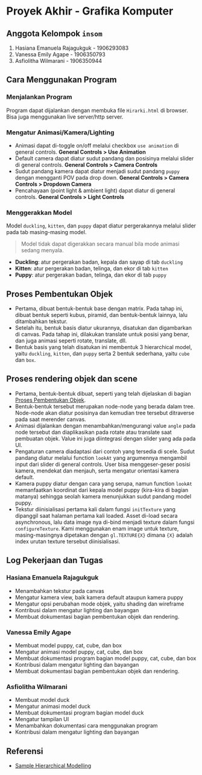 # Proyek Akhir - Grafika Komputer

## Anggota Kelompok `insom`

1. Hasiana Emanuela Rajagukguk - 1906293083
2. Vanessa Emily Agape - 1906350793
3. Asfiolitha Wilmarani - 1906350944

## Cara Menggunakan Program
### Menjalankan Program
Program dapat dijalankan dengan membuka file `Hirarki.html` di browser. Bisa juga menggunakan live server/http server. 

### Mengatur Animasi/Kamera/Lighting
- Animasi dapat di-toggle on/off melalui checkbox `use animation` di general controls. **General Controls > Use Animation**
- Default camera dapat diatur sudut pandang dan posisinya melalui slider di general controls. **General Controls > Camera Controls**
- Sudut pandang kamera dapat diatur menjadi sudut pandang `puppy` dengan mengganti POV pada drop down. **General Controls > Camera Controls > Dropdown Camera**
- Pencahayaan (point light & ambient light) dapat diatur di general controls. **General Controls > Light Controls**

### Menggerakkan Model
Model `duckling`, `kitten`, dan `puppy` dapat diatur pergerakannya melalui slider pada tab masing-masing model.

> Model tidak dapat digerakkan secara manual bila mode animasi sedang menyala.

- **Duckling**: atur pergerakan badan, kepala dan sayap di tab `duckling`
- **Kitten**: atur pergerakan badan, telinga, dan ekor di tab `kitten`
- **Puppy**: atur pergerakan badan, telinga, dan ekor di tab `puppy`

## Proses Pembentukan Objek
- Pertama, dibuat bentuk-bentuk base dengan matrix. Pada tahap ini, dibuat bentuk seperti kubus, piramid, dan bentuk-bentuk lainnya, lalu ditambahkan tekstur.
- Setelah itu, bentuk basis diatur ukurannya, disatukan dan digambarkan di canvas. Pada tahap ini, dilakukan translate untuk posisi yang benar, dan juga animasi seperti rotate, translate, dll.
- Bentuk basis yang telah disatukan ini membentuk 3 hierarchical model, yaitu `duckling`, `kitten`, dan `puppy` serta 2 bentuk sederhana, yaitu `cube` dan `box`. 

## Proses rendering objek dan scene
- Pertama, bentuk-bentuk dibuat, seperti yang telah dijelaskan di bagian [Proses Pembentukan Objek](#proses-pembentukan-objek).
- Bentuk-bentuk tersebut merupakan node-node yang berada dalam tree. Node-node akan diatur posisinya dan kemudian tree tersebut ditraverse pada saat merender canvas. 
- Animasi dijalankan dengan menambahkan/mengurangi value `angle` pada node tersebut dan diaplikasikan pada rotate atau translate saat pembuatan objek. Value ini juga diintegrasi dengan slider yang ada pada UI.
- Pengaturan camera diadaptasi dari contoh yang tersedia di scele. Sudut pandang diatur melalui function `lookAt` yang argumennya mengambil input dari slider di general controls. User bisa menggeser-geser posisi kamera, mendekat dan menjauh, serta mengatur orientasi kamera default. 
- Kamera puppy diatur dengan cara yang serupa, namun function `lookAt` memanfaatkan koordinat dari kepala model puppy (kira-kira di bagian matanya) sehingga seolah kamera menunjukkan sudut pandang model puppy. 
- Tekstur diinisialisasi pertama kali dalam fungsi `initTexture` yang dipanggil saat halaman pertama kali loaded. Asset di-load secara asynchronous, lalu data image nya di-bind menjadi texture dalam fungsi `configureTexture`. Kami menggunakan enam image untuk texture, masing-masingnya dipetakan dengan `gl.TEXTURE{X}` dimana `{X}` adalah index urutan texture tersebut diinisialisasi. 


## Log Pekerjaan dan Tugas
### Hasiana Emanuela Rajagukguk
- Menambahkan tekstur pada canvas
- Mengatur kamera view, baik kamera default ataupun kamera puppy
- Mengatur opsi perubahan mode objek, yaitu shading dan wireframe
- Kontribusi dalam mengatur lighting dan bayangan
- Membuat dokumentasi bagian pembentukan objek dan rendering.

### Vanessa Emily Agape
- Membuat model puppy, cat, cube, dan box
- Mengatur animasi model puppy, cat, cube, dan box
- Membuat dokumentasi program bagian model puppy, cat, cube, dan box
- Kontribusi dalam mengatur lighting dan bayangan
- Membuat dokumentasi bagian pembentukan objek dan rendering.

### Asfiolitha Wilmarani
- Membuat model duck
- Mengatur animasi model duck
- Membuat dokumentasi program bagian model duck
- Mengatur tampilan UI 
- Menambahkan dokumentasi cara menggunakan program
- Kontribusi dalam mengatur lighting dan bayangan

## Referensi
- [Sample Hierarchical Modelling](https://scele.cs.ui.ac.id/mod/resource/view.php?id=103463)